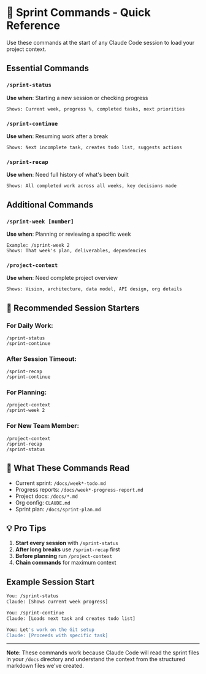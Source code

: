 # 🚀 Sprint Commands - Quick Reference

Use these commands at the start of any Claude Code session to load your project context.

## Essential Commands

### `/sprint-status`
**Use when**: Starting a new session or checking progress
```
Shows: Current week, progress %, completed tasks, next priorities
```

### `/sprint-continue` 
**Use when**: Resuming work after a break
```
Shows: Next incomplete task, creates todo list, suggests actions
```

### `/sprint-recap`
**Use when**: Need full history of what's been built
```
Shows: All completed work across all weeks, key decisions made
```

## Additional Commands

### `/sprint-week [number]`
**Use when**: Planning or reviewing a specific week
```
Example: /sprint-week 2
Shows: That week's plan, deliverables, dependencies
```

### `/project-context`
**Use when**: Need complete project overview
```
Shows: Vision, architecture, data model, API design, org details
```

## 🎯 Recommended Session Starters

### For Daily Work:
```
/sprint-status
/sprint-continue
```

### After Session Timeout:
```
/sprint-recap
/sprint-continue  
```

### For Planning:
```
/project-context
/sprint-week 2
```

### For New Team Member:
```
/project-context
/sprint-recap
/sprint-status
```

## 📁 What These Commands Read

- Current sprint: `/docs/week*-todo.md`
- Progress reports: `/docs/week*-progress-report.md`  
- Project docs: `/docs/*.md`
- Org config: `CLAUDE.md`
- Sprint plan: `/docs/sprint-plan.md`

## 💡 Pro Tips

1. **Start every session** with `/sprint-status`
2. **After long breaks** use `/sprint-recap` first
3. **Before planning** run `/project-context`
4. **Chain commands** for maximum context

## Example Session Start

```bash
You: /sprint-status
Claude: [Shows current week progress]

You: /sprint-continue  
Claude: [Loads next task and creates todo list]

You: Let's work on the Git setup
Claude: [Proceeds with specific task]
```

---
**Note**: These commands work because Claude Code will read the sprint files in your `/docs` directory and understand the context from the structured markdown files we've created.